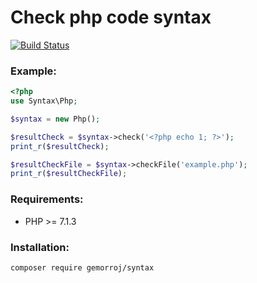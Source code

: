 # Check php code syntax

[![Build Status](https://secure.travis-ci.org/Gemorroj/Syntax.png?branch=master)](https://travis-ci.org/Gemorroj/Syntax)


### Example:
```php
<?php
use Syntax\Php;

$syntax = new Php();

$resultCheck = $syntax->check('<?php echo 1; ?>');
print_r($resultCheck);

$resultCheckFile = $syntax->checkFile('example.php');
print_r($resultCheckFile);
```

### Requirements:

- PHP >= 7.1.3

### Installation:
```bash
composer require gemorroj/syntax
```
